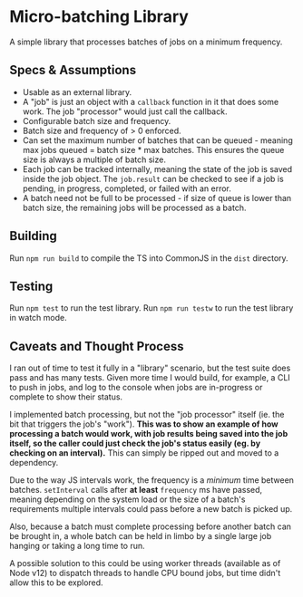 # Micro-batching Library

A simple library that processes batches of jobs on a minimum frequency.

## Specs & Assumptions

- Usable as an external library.
- A "job" is just an object with a `callback` function in it that does some work. The job "processor" would just call the callback.
- Configurable batch size and frequency.
- Batch size and frequency of > 0 enforced.
- Can set the maximum number of batches that can be queued - meaning max jobs queued = batch size * max batches. This ensures the queue size is always a multiple of batch size.
- Each job can be tracked internally, meaning the state of the job is saved inside the job object. The `job.result` can be checked to see if a job is pending, in progress, completed, or failed with an error.
- A batch need not be full to be processed - if size of queue is lower than batch size, the remaining jobs will be processed as a batch.

## Building

Run `npm run build` to compile the TS into CommonJS in the `dist` directory.

## Testing

Run `npm test` to run the test library. Run `npm run testw` to run the test library in watch mode.

## Caveats and Thought Process

I ran out of time to test it fully in a "library" scenario, but the test suite does pass and has many tests. Given more time I would build, for example, a CLI to push in jobs, and log to the console when jobs are in-progress or complete to show their status.

I implemented batch processing, but not the "job processor" itself (ie. the bit that triggers the job's "work"). **This was to show an example of how processing a batch would work, with job results being saved into the job itself, so the caller could just check the job's status easily (eg. by checking on an interval).** This can simply be ripped out and moved to a dependency.

Due to the way JS intervals work, the frequency is a *minimum* time between batches. `setInterval` calls after **at least** `frequency` ms have passed, meaning depending on the system load or the size of a batch's requirements multiple intervals could pass before a new batch is picked up.

Also, because a batch must complete processing before another batch can be brought in, a whole batch can be held in limbo by a single large job hanging or taking a long time to run.

A possible solution to this could be using worker threads (available as of Node v12) to dispatch threads to handle CPU bound jobs, but time didn't allow this to be explored.